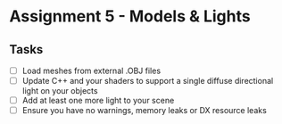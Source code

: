 # Assignment 5 - Models & Lights

## Tasks

- [ ] Load meshes from external .OBJ files
- [ ] Update C++ and your shaders to support a single diffuse directional light on your objects
- [ ] Add at least one more light to your scene
- [ ] Ensure you have no warnings, memory leaks or DX resource leaks
